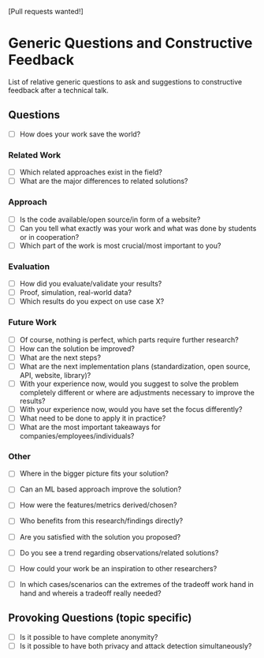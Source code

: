 [Pull requests wanted!]

# Generic Questions and Constructive Feedback
List of relative generic questions to ask and suggestions to constructive feedback after a technical talk.


## Questions

* [ ] How does your work save the world?

### Related Work
* [ ] Which related approaches exist in the field?
* [ ] What are the major differences to related solutions?

### Approach
* [ ] Is the code available/open source/in form of a website?
* [ ] Can you tell what exactly was your work and what was done by students or in cooperation?
* [ ] Which part of the work is most crucial/most important to you?

### Evaluation
* [ ] How did you evaluate/validate your results?
 * [ ] Proof, simulation, real-world data?
* [ ] Which results do you expect on use case X?

### Future Work
* [ ] Of course, nothing is perfect, which parts require further research?
* [ ] How can the solution be improved?
* [ ] What are the next steps?
* [ ] What are the next implementation plans (standardization, open source, API, website, library)?
* [ ] With your experience now, would you suggest to solve the problem completely different or where are adjustments necessary to improve the results?
* [ ] With your experience now, would you have set the focus differently?
* [ ] What need to be done to apply it in practice?
* [ ] What are the most important takeaways for companies/employees/individuals?

### Other
* [ ] Where in the bigger picture fits your solution?
* [ ] Can an ML based approach improve the solution?
* [ ] How were the features/metrics derived/chosen?
* [ ] Who benefits from this research/findings directly?
* [ ] Are you satisfied with the solution you proposed?
* [ ] Do you see a trend regarding observations/related solutions?
* [ ] How could your work be an inspiration to other researchers?
* [ ] In which cases/scenarios can the extremes of the tradeoff work hand in hand and whereis a tradeoff really needed?


## Provoking Questions (topic specific)
* [ ] Is it possible to have complete anonymity?
* [ ] Is it possible to have both privacy and attack detection simultaneously?
